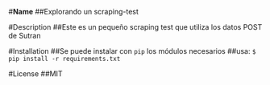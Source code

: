 #**Name**
##Explorando un scraping-test

#Description
##Este es un pequeño scraping test que utiliza los datos POST de Sutran

#Installation
##Se puede instalar con `pip` los módulos necesarios 
##usa:  `$ pip install -r requirements.txt`

#License
##MIT